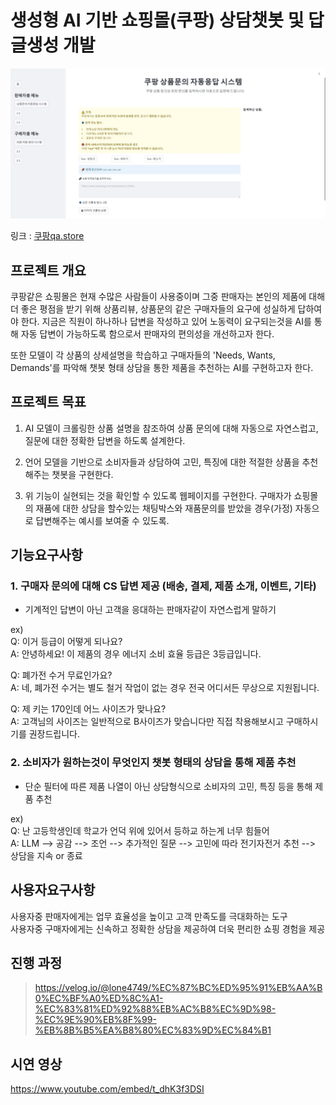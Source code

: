 # 생성형 AI 기반 쇼핑몰(쿠팡) 상담챗봇 및 답글생성 개발

![이미지 설명](./readme_image/1.JPG)

링크 : [쿠팡qa.store](https://xn--qa-o93kp1i.store/)

## 프로젝트 개요
쿠팡같은 쇼핑몰은 현재 수많은 사람들이 사용중이며 그중 판매자는 본인의 제품에 대해 더 좋은 평점을 받기 위해 상품리뷰, 상품문의 같은 구매자들의 요구에 성실하게 답하여야 한다. 지금은 직원이 하나하나 답변을 작성하고 있어 노동력이 요구되는것을 AI를 통해 자동 답변이 가능하도록 함으로서 판매자의 편의성을 개선하고자 한다.

또한 모델이 각 상품의 상세설명을 학습하고 구매자들의 'Needs, Wants, Demands'를 파악해 챗봇 형태 상담을 통한 제품을 추천하는 AI를 구현하고자 한다.

## 프로젝트 목표
1. AI 모델이 크롤링한 상품 설명을 참조하여 상품 문의에 대해 자동으로 자연스럽고, 질문에 대한 정확한 답변을 하도록 설계한다.

2. 언어 모델을 기반으로 소비자들과 상담하여 고민, 특징에 대한 적절한 상품을 추천해주는 챗봇을 구현한다.

3. 위 기능이 실현되는 것을 확인할 수 있도록 웹페이지를 구현한다. 구매자가 쇼핑몰의 재품에 대한 상담을 할수있는 채팅박스와 재품문의를 받았을 경우(가정) 자동으로 답변해주는 예시를 보여줄 수 있도록.

## 기능요구사항
### 1. 구매자 문의에 대해 CS 답변 제공 (배송, 결제, 제품 소개, 이벤트, 기타)
- 기계적인 답변이 아닌 고객을 응대하는 판매자같이 자연스럽게 말하기

ex)  
Q: 이거 등급이 어떻게 되나요?  
A: 안녕하세요! 이 제품의 경우 에너지 소비 효율 등급은 3등급입니다.

Q: 폐가전 수거 무료인가요?  
A: 네, 폐가전 수거는 별도 철거 작업이 없는 경우 전국 어디서든 무상으로 지원됩니다.

Q: 제 키는 170인데 어느 사이즈가 맞나요?  
A: 고객님의 사이즈는 일반적으로 B사이즈가 맞습니다만 직접 착용해보시고 구매하시기를 권장드립니다.

### 2. 소비자가 원하는것이 무엇인지 챗봇 형태의 상담을 통해 제품 추천
- 단순 필터에 따른 제품 나열이 아닌 상담형식으로 소비자의 고민, 특징 등을 통해 제품 추천

ex)  
Q: 난 고등학생인데 학교가 언덕 위에 있어서 등하교 하는게 너무 힘들어  
A: LLM --> 공감 --> 조언 --> 추가적인 질문 --> 고민에 따라 전기자전거 추천 --> 상담을 지속 or 종료

## 사용자요구사항
사용자중 판매자에게는 업무 효율성을 높이고 고객 만족도를 극대화하는 도구  
사용자중 구매자에게는 신속하고 정확한 상담을 제공하여 더욱 편리한 쇼핑 경험을 제공

## 진행 과정
> https://velog.io/@lone4749/%EC%87%BC%ED%95%91%EB%AA%B0%EC%BF%A0%ED%8C%A1-%EC%83%81%ED%92%88%EB%AC%B8%EC%9D%98-%EC%9E%90%EB%8F%99-%EB%8B%B5%EA%B8%80%EC%83%9D%EC%84%B1

## 시연 영상
https://www.youtube.com/embed/t_dhK3f3DSI
